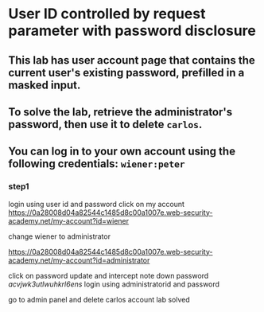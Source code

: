 # User ID controlled by request parameter with password disclosure

## This lab has user account page that contains the current user's existing password, prefilled in a masked input.

## To solve the lab, retrieve the administrator's password, then use it to delete `carlos`.

## You can log in to your own account using the following credentials: `wiener:peter`

### step1

login using user id and password
click on my account
https://0a28008d04a82544c1485d8c00a1007e.web-security-academy.net/my-account?id=wiener

change wiener to administrator

https://0a28008d04a82544c1485d8c00a1007e.web-security-academy.net/my-account?id=administrator

click on password update and intercept
note down password
_acvjwk3utlwuhkrl6ens_
login using administratorid and password

go to admin panel and delete carlos account
lab solved
